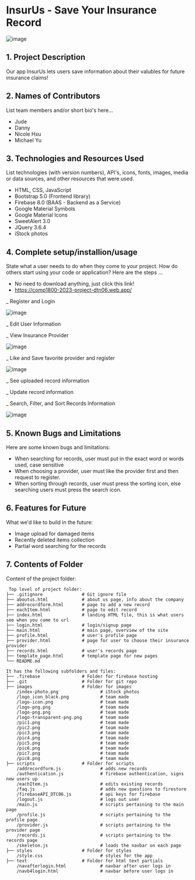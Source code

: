 # InsurUs - Save Your Insurance Record

![image](https://github.com/user-attachments/assets/f65b9335-bd04-4862-a7b3-e721d4b9cbe1)


## 1. Project Description
Our app InsurUs lets users save information about their valubles for future insurance claims! 

## 2. Names of Contributors
List team members and/or short bio's here... 
* Jude
* Danny
* Nicole Hsu
* Michael Yu

	
## 3. Technologies and Resources Used
List technologies (with version numbers), API's, icons, fonts, images, media or data sources, and other resources that were used.
* HTML, CSS, JavaScript
* Bootstrap 5.0 (Frontend library)
* Firebase 8.0 (BAAS - Backend as a Service)
* Google Material Symbols
* Google Material Icons
* SweetAlert 3.0
* JQuery 3.6.4
* iStock photos

## 4. Complete setup/installion/usage
State what a user needs to do when they come to your project.  How do others start using your code or application?
Here are the steps ...
* No need to download anything, just click this link!
* https://comp1800-2023-project-dtn06.web.app/

_ Register and Login

![image](https://github.com/user-attachments/assets/9205e075-6681-48e4-b85a-8544c32b48c7)


_ Edit User Information

_ View Insurance Provider

![image](https://github.com/user-attachments/assets/4b8784a3-e19f-4003-b899-c5fd5916939b)

_ Like and Save favorite provider and register

![image](https://github.com/user-attachments/assets/1a77354f-13c1-4906-b950-664061d5792d)

_ See uploaded record information

_ Update record information

_ Search, Filter, and Sort Records Information

![image](https://github.com/user-attachments/assets/299799eb-d936-4db9-8f28-9c6b3bb4e985)



## 5. Known Bugs and Limitations
Here are some known bugs and limitations:
* When searching for records, user must put in the exact word or words used, case sensitive
* When choosing a provider, user must like the provider first and then request to register.
* When sorting through records, user must press the sorting icon, else searching users must press the search icon.

## 6. Features for Future
What we'd like to build in the future:
* Image upload for damaged items
* Recently deleted items collection
* Partial word searching for the records
	
## 7. Contents of Folder
Content of the project folder:

```
 Top level of project folder: 
├── .gitignore               # Git ignore file
├── aboutus.html             # about us page, info about the company
├── addrecordform.html       # page to add a new record
├── eachItem.html            # page to edit record
├── index.html               # landing HTML file, this is what users see when you come to url
├── login.html               # login/signup page
├── main.html                # main page, overview of the site
├── profile.html             # user's profile page
├── provider.html            # page for user to choose their insurance provider
├── records.html             # user's records page
├── template_page.html       # template page for new pages
└── README.md

It has the following subfolders and files:
├── .firebase                # Folder for firebase hosting
├── .git                     # Folder for git repo
├── images                   # Folder for images
    /index-photo.png                # iStock photos
    /logo_icon_black.png            # team made
    /logo-icon.png                  # team made
    /logo-png.png                   # team made
    /logo-png.png                   # team made
    /logo-transparent-png.png       # team made
    /pic1.png                       # team made
    /pic2.png                       # team made
    /pic3.png                       # team made
    /pic4.png                       # team made
    /pic5.png                       # team made
    /pic6.png                       # team made
    /pic7.png                       # team made
    /pic8.png                       # team made
├── scripts                  # Folder for scripts
    /addrecordform.js               # adds new records
    /authentication.js              # firebase authentication, signs new users up
    /eachItem.js                    # edits existing records
    /faq.js                         # adds new questions to firestore
    /firebaseAPI_DTC06.js           # api keys for firebase
    /logout.js                      # logs out user
    /main.js                        # scripts pertaining to the main page
    /profile.js                     # scripts pertaining to the profile page
    /provider.js                    # scripts pertaining to the provider page
    /records.js                     # scripts pertaining to the records page
    /skeleton.js                    # loads the navbar on each page
├── styles                   # Folder for styles
    /style.css                      # styles for the app
├── text                     # Folder for html text partials
    /navafterlogin.html             # navbar after user logs in
    /navb4login.html                # navbar before user logs in



```


